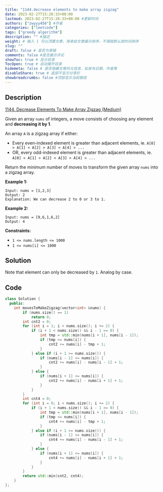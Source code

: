 ```yaml
---
title: "1144.decrease elements to make array zigzag"
date: 2023-02-27T15:28:33+08:00
lastmod: 2023-02-27T15:28:33+08:00 #更新时间
authors: ["zwyyy456"] #作者
categories: ["leetcode"]
tags: ["greedy algorithm"]
description: "" #描述
weight: # 输入 1 可以顶置文章，用来给文章展示排序，不填就默认按时间排序
slug: ""
draft: false # 是否为草稿
comments: false #是否展示评论
showToc: true # 显示目录
TocOpen: true # 自动展开目录
hidemeta: false # 是否隐藏文章的元信息，如发布日期、作者等
disableShare: true # 底部不显示分享栏
showbreadcrumbs: false #顶部显示当前路径
---
```

## Description
[1144. Decrease Elements To Make Array Zigzag (Medium)](https://leetcode.com/problems/decrease-elements-to-make-array-zigzag/)

Given an array `nums` of integers, a move consists of choosing any element and **decreasing it by
1**.

An array `A` is a zigzag array if either:

- Every even-indexed element is greater than adjacent elements, ie. `A[0] > A[1] < A[2] > A[3] <
A[4] > ...`
- OR, every odd-indexed element is greater than adjacent elements, ie. `A[0] < A[1] > A[2] < A[3] >
A[4] < ...`

Return the minimum number of moves to transform the given array `nums` into a zigzag array.

**Example 1:**

```
Input: nums = [1,2,3]
Output: 2
Explanation: We can decrease 2 to 0 or 3 to 1.

```

**Example 2:**

```
Input: nums = [9,6,1,6,2]
Output: 4

```

**Constraints:**

- `1 <= nums.length <= 1000`
- `1 <= nums[i] <= 1000`

## Solution
Note that element can only be decreased by `1`. Analog by case.

## Code
```cpp
class Solution {
  public:
    int movesToMakeZigzag(vector<int> &nums) {
        if (nums.size() == 1)
            return 0;
        int cnt2 = 0;
        for (int i = 1; i < nums.size(); i += 2) {
            if (i + 1 < nums.size() && i - 1 >= 0) {
                int tmp = std::min(nums[i + 1], nums[i - 1]);
                if (tmp <= nums[i]) {
                    cnt2 += nums[i] - tmp + 1;
                }
            } else if (i + 1 >= nums.size()) {
                if (nums[i - 1] <= nums[i]) {
                    cnt2 += nums[i] - nums[i - 1] + 1;
                }
            } else {
                if (nums[i + 1] <= nums[i]) {
                    cnt2 += nums[i] - nums[i + 1] + 1;
                }
            }
        }
        int cnt4 = 0;
        for (int i = 0; i < nums.size(); i += 2) {
            if (i + 1 < nums.size() && i - 1 >= 0) {
                int tmp = std::min(nums[i + 1], nums[i - 1]);
                if (tmp <= nums[i]) {
                    cnt4 += nums[i] - tmp + 1;
                }
            } else if (i + 1 >= nums.size()) {
                if (nums[i - 1] <= nums[i]) {
                    cnt4 += nums[i] - nums[i - 1] + 1;
                }
            } else {
                if (nums[i + 1] <= nums[i]) {
                    cnt4 += nums[i] - nums[i + 1] + 1;
                }
            }
        }
        return std::min(cnt2, cnt4);
    }
};
```